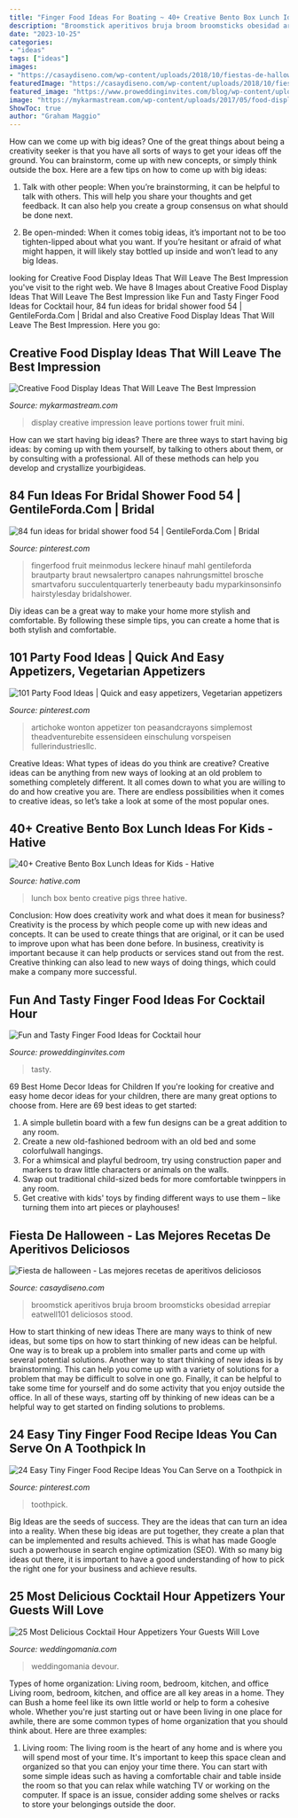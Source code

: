 ```yaml
---
title: "Finger Food Ideas For Boating ~ 40+ Creative Bento Box Lunch Ideas For Kids"
description: "Broomstick aperitivos bruja broom broomsticks obesidad arrepiar eatwell101 deliciosos stood"
date: "2023-10-25"
categories:
- "ideas"
tags: ["ideas"]
images:
- "https://casaydiseno.com/wp-content/uploads/2018/10/fiestas-de-halloween-comida-recetas-bruja-escoba.jpg"
featuredImage: "https://casaydiseno.com/wp-content/uploads/2018/10/fiestas-de-halloween-comida-recetas-bruja-escoba.jpg"
featured_image: "https://www.proweddinginvites.com/blog/wp-content/uploads/2020/03/94c.jpg"
image: "https://mykarmastream.com/wp-content/uploads/2017/05/food-display-ideas-10.jpg"
ShowToc: true
author: "Graham Maggio"
---
```



How can we come up with big ideas?
One of the great things about being a creativity seeker is that you have all sorts of ways to get your ideas off the ground. You can brainstorm, come up with new concepts, or simply think outside the box. Here are a few tips on how to come up with big ideas:
1) Talk with other people: When you’re brainstorming, it can be helpful to talk with others. This will help you share your thoughts and get feedback. It can also help you create a group consensus on what should be done next.

2) Be open-minded: When it comes tobig ideas, it’s important not to be too tighten-lipped about what you want. If you’re hesitant or afraid of what might happen, it will likely stay bottled up inside and won’t lead to any big Ideas.

	

		
looking for Creative Food Display Ideas That Will Leave The Best Impression you've visit to the right web. We have 8 Images about Creative Food Display Ideas That Will Leave The Best Impression like Fun and Tasty Finger Food Ideas for Cocktail hour, 84 fun ideas for bridal shower food 54 | GentileForda.Com | Bridal and also Creative Food Display Ideas That Will Leave The Best Impression. Here you go:
		
    
## Creative Food Display Ideas That Will Leave The Best Impression

<img loading=lazy src="https://mykarmastream.com/wp-content/uploads/2017/05/food-display-ideas-10.jpg" onerror="this.onerror=null;this.src='https://tse1.mm.bing.net/th?id=OIP.-Xty1GuYSW2RJzsntdxx7QHaKA&amp;pid=15.1';" alt="Creative Food Display Ideas That Will Leave The Best Impression">

_Source: mykarmastream.com_

>display creative impression leave portions tower fruit mini. 

	

How can we start having big ideas?
There are three ways to start having big ideas: by coming up with them yourself, by talking to others about them, or by consulting with a professional. All of these methods can help you develop and crystallize yourbigideas.

    
## 84 Fun Ideas For Bridal Shower Food 54 | GentileForda.Com | Bridal

<img loading=lazy src="https://i.pinimg.com/736x/b9/b7/96/b9b7962cc0f4dbf6da15ca7b0835c120.jpg" onerror="this.onerror=null;this.src='https://tse4.mm.bing.net/th?id=OIP.nQAt4fMaqhAvIqyyF0mdqQHaLH&amp;pid=15.1';" alt="84 fun ideas for bridal shower food 54 | GentileForda.Com | Bridal">

_Source: pinterest.com_

>fingerfood fruit meinmodus leckere hinauf mahl gentileforda brautparty braut newsalertpro canapes nahrungsmittel brosche smartvaforu succulentquarterly tenerbeauty badu myparkinsonsinfo hairstylesday bridalshower. 

	

Diy ideas can be a great way to make your home more stylish and comfortable. By following these simple tips, you can create a home that is both stylish and comfortable.

    
## 101 Party Food Ideas | Quick And Easy Appetizers, Vegetarian Appetizers

<img loading=lazy src="https://i.pinimg.com/736x/4c/81/8d/4c818de24684c0475c3014fef033b133.jpg" onerror="this.onerror=null;this.src='https://tse3.mm.bing.net/th?id=OIP.fU2nplJJZarXP6KhpeTiNAHaLG&amp;pid=15.1';" alt="101 Party Food Ideas | Quick and easy appetizers, Vegetarian appetizers">

_Source: pinterest.com_

>artichoke wonton appetizer ton peasandcrayons simplemost theadventurebite essensideen einschulung vorspeisen fullerindustriesllc. 

	

Creative Ideas: What types of ideas do you think are creative?
Creative ideas can be anything from new ways of looking at an old problem to something completely different. It all comes down to what you are willing to do and how creative you are. There are endless possibilities when it comes to creative ideas, so let’s take a look at some of the most popular ones.

    
## 40+ Creative Bento Box Lunch Ideas For Kids - Hative

<img loading=lazy src="https://hative.com/wp-content/uploads/2014/04/lunch-box-ideas/5-three-pigs-lunch-box.jpg" onerror="this.onerror=null;this.src='https://tse3.mm.bing.net/th?id=OIP.LGPC_Vjnf4aD5e14KmaVZQHaJ3&amp;pid=15.1';" alt="40+ Creative Bento Box Lunch Ideas for Kids - Hative">

_Source: hative.com_

>lunch box bento creative pigs three hative. 

	

Conclusion: How does creativity work and what does it mean for business?
Creativity is the process by which people come up with new ideas and concepts. It can be used to create things that are original, or it can be used to improve upon what has been done before. In business, creativity is important because it can help products or services stand out from the rest. Creative thinking can also lead to new ways of doing things, which could make a company more successful.

    
## Fun And Tasty Finger Food Ideas For Cocktail Hour

<img loading=lazy src="https://www.proweddinginvites.com/blog/wp-content/uploads/2020/03/94c.jpg" onerror="this.onerror=null;this.src='https://tse2.mm.bing.net/th?id=OIP.HgOpXcI9MeyK2fNyrnXAAAHaMW&amp;pid=15.1';" alt="Fun and Tasty Finger Food Ideas for Cocktail hour">

_Source: proweddinginvites.com_

>tasty. 

	

69 Best Home Decor Ideas for Children
If you're looking for creative and easy home decor ideas for your children, there are many great options to choose from. Here are 69 best ideas to get started: 
1. A simple bulletin board with a few fun designs can be a great addition to any room. 
2. Create a new old-fashioned bedroom with an old bed and some colorfulwall hangings. 
3. For a whimsical and playful bedroom, try using construction paper and markers to draw little characters or animals on the walls. 
4. Swap out traditional child-sized beds for more comfortable twinppers in any room. 
5. Get creative with kids' toys by finding different ways to use them – like turning them into art pieces or playhouses! 

    
## Fiesta De Halloween - Las Mejores Recetas De Aperitivos Deliciosos

<img loading=lazy src="https://casaydiseno.com/wp-content/uploads/2018/10/fiestas-de-halloween-comida-recetas-bruja-escoba.jpg" onerror="this.onerror=null;this.src='https://tse2.mm.bing.net/th?id=OIP.Op0DWfrd85q67WQaR_Dz4wHaLA&amp;pid=15.1';" alt="Fiesta de halloween - Las mejores recetas de aperitivos deliciosos">

_Source: casaydiseno.com_

>broomstick aperitivos bruja broom broomsticks obesidad arrepiar eatwell101 deliciosos stood. 

	

How to start thinking of new ideas
There are many ways to think of new ideas, but some tips on how to start thinking of new ideas can be helpful. One way is to break up a problem into smaller parts and come up with several potential solutions. Another way to start thinking of new ideas is by brainstorming. This can help you come up with a variety of solutions for a problem that may be difficult to solve in one go. Finally, it can be helpful to take some time for yourself and do some activity that you enjoy outside the office. In all of these ways, starting off by thinking of new ideas can be a helpful way to get started on finding solutions to problems.

    
## 24 Easy Tiny Finger Food Recipe Ideas You Can Serve On A Toothpick In

<img loading=lazy src="https://i.pinimg.com/736x/cd/3f/58/cd3f586a21fb5a8275cbf495be2a8a05.jpg" onerror="this.onerror=null;this.src='https://tse2.mm.bing.net/th?id=OIP.XPNh-pEcmUNXqqkDOofpJAHaLG&amp;pid=15.1';" alt="24 Easy Tiny Finger Food Recipe Ideas You Can Serve on a Toothpick in">

_Source: pinterest.com_

>toothpick. 

	

Big Ideas are the seeds of success. They are the ideas that can turn an idea into a reality. When these big ideas are put together, they create a plan that can be implemented and results achieved. This is what has made Google such a powerhouse in search engine optimization (SEO). With so many big ideas out there, it is important to have a good understanding of how to pick the right one for your business and achieve results.

    
## 25 Most Delicious Cocktail Hour Appetizers Your Guests Will Love

<img loading=lazy src="https://i.weddingomania.com/25-most-delicious-cocktail-hour-appetizers-your-guests-will-love-14-500x682.jpg" onerror="this.onerror=null;this.src='https://tse3.mm.bing.net/th?id=OIP.uOHOnAHmkz7YXZ_miwiFMgHaKG&amp;pid=15.1';" alt="25 Most Delicious Cocktail Hour Appetizers Your Guests Will Love">

_Source: weddingomania.com_

>weddingomania devour. 

	

Types of home organization: Living room, bedroom, kitchen, and office
Living room, bedroom, kitchen, and office are all key areas in a home. They can Bush a home feel like its own little world or help to form a cohesive whole. Whether you're just starting out or have been living in one place for awhile, there are some common types of home organization that you should think about. Here are three examples:
1. Living room: The living room is the heart of any home and is where you will spend most of your time. It's important to keep this space clean and organized so that you can enjoy your time there. You can start with some simple ideas such as having a comfortable chair and table inside the room so that you can relax while watching TV or working on the computer. If space is an issue, consider adding some shelves or racks to store your belongings outside the door.


